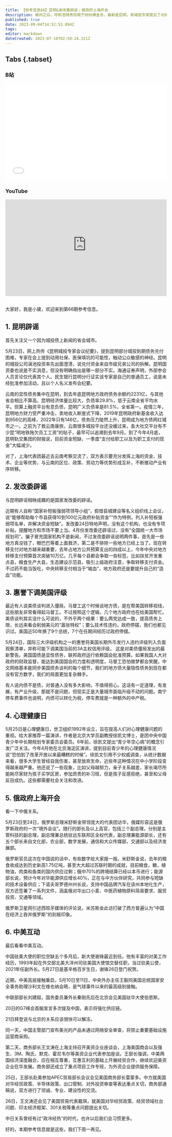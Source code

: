 ```yaml
---
title: 【参考信息66】昆明&发改委辟谣；俄政府上海开会
description: 柳州之后，呼和浩特贵阳南宁纷纷爆金币，最新是昆明，有城投专家提出了动用社保、医保填坑的可能性，触动公众敏感的神经。其实昆明的债在省会里不算高，但三年来卖地收入从近千亿降低到一百多亿，压力陡增。最近，有人自称“国家补短板强弱项领导小组”，说能帮每个市县获得10到100亿的政府补贴，发改委赶紧辟谣。这也说明一些地方真没钱了，只能眼巴巴盼着上面救济。有人说内债不是债，如果有发展有产业那确实不成问题，但南宁也证明了内债可以转成税，停车费就是一种中产税。
published: true
date: 2023-09-04T14:52:53.894Z
tags: 
editor: markdown
dateCreated: 2023-07-18T02:50:24.321Z
---
```


## Tabs {.tabset}
### B站
<div style="position: relative; padding: 30% 45%;">
<iframe style="position: absolute; width: 100%; height: 100%; left: 0; top: 0;" src="//player.bilibili.com/player.html?&bvid=BV1xz4y1B7Aq&page=1&as_wide=1&high_quality=1&danmaku=1&autoplay=0" scrolling="no" border="0" frameborder="no" framespacing="0" allowfullscreen="true"></iframe>
</div>

### YouTube
<div style="position: relative; padding: 30% 45%;">
<iframe style="position: absolute; top: 0; left: 0; width: 100%; height: 100%;" src="https://www.youtube-nocookie.com/embed/YouTubeVID" title="YouTube video player" frameborder="0" allow="accelerometer; autoplay; clipboard-write; encrypted-media; gyroscope; picture-in-picture" allowfullscreen></iframe>
</div>

## 

大家好，我是小黛，欢迎来到第66期参考信息。

## 1. 昆明辟谣

首先关注又一个因为城投债上新闻的省会城市。

5月23日，网上热传《昆明城投专家会议纪要》，提到昆明部分城投到期债务兑付困难，专家在会上提到动用社保、医保填坑的可能性，触动公众敏感的神经。昆明的城投公司滇池投资率先出面澄清，说兑付资金来自市级兄弟公司的拆解。昆明国资委也说是不实消息，但没有明确指出是哪一部分不实。海通证券声明，外部参会人员言论仅代表其个人。民生银行昆明分行证实该专家是自己的普通员工，说是未经批准参加活动，且以个人名义发布会纪要。

云南的显性债务集中在昆明，到去年底昆明地方政府债务余额约2231亿，与其他省会相比不算高。昆明经济体量比较大，负债率29.8%，低于云南全省平均水平。但算上融资平台有息负债，昆明广义负债率是81.5%，全省第一。疫情三年，昆明地方财力受严重冲击，卖地收入断崖式下降，2019年昆明政府新基金收入达到956亿的高峰，2022年只有146亿，债务压力陡然上升，昆明成为地方债网红城市之一。之前为了救云南康旅，云南很多城投平台还没缓过来，各大社交平台有不少昆“明地铁拖欠员工工资”的帖子，最早可以追溯到去年9月。到了今年4月底，昆明轨交集团的财报说，目前资金短缺，一季度“支付给职工以及为职工支付的现金”大幅减少。

对了，上海代表团最近去云南考察交流了，双方表示要充分发挥上海的资金、技术、企业等优势，与云南的区位、政策、劳动力等优势形成互补，不断推动产业有序转移。

## 2. 发改委辟谣

与昆明辟谣相映成趣的是国家发改委的辟谣。

近期有人自称“国家补短板强弱项领导小组”，假借县城建设等名义组织线上会议，说“能够帮助每个市县获得10到100亿元政府补贴资金”“作为特例，列入补短板强弱项名单，并解决资金短缺”。发改委24日特地声明，没有这个机构，也没有专项补贴，提醒地方和市场不要上当。4月份发改委还辟谣过，没有“全国统一大市场规划司”。骗子冒充国家机构不是新闻，不过发改委辟谣说明两件事，首先是一些地方真没钱了，眼巴巴等着上面救济，第二是不排除一些地方已经上当了。现在转移支付对地方越来越重要，去年占地方公共预算支出的四成以上，今年中央对地方转移支付预算首次突破10万亿。几乎每个县都会争取一些标签，比如扶贫开发重点县，粮食生产大县，生态建设示范县，吸引上级政府注意，争取转移支付资金。不过药不能当饭吃，中央转移支付相当于“输血”，地方政府还是要提升自己的“造血”功能。

## 3. 惠誉下调美国评级

最近有人说美债谈判进入僵局，马督工这个时候谈地方债，是在帮美国转移视线，这些朋友非常看得起马督工。不过按照这个逻辑，几个地方政府也在给美国帮忙。美债谈判其实没什么可说的，不外乎两个结果：要么两党达成一致，提高债务上限，长远来看会削弱美元的“嚣张特权”；要么技术性违约，政府停摆，我们也都见识过。美国近50年换了9个总统，7个在任期间经历过政府停摆。

5月24日，国际三大评级机构之一的惠誉将美国长期外币发行人违约评级列入负面观察清单，并称可能下调美国当前的3A主权信用评级，
这是对美债僵局发出的最新警告。美国国债是显性债务，联邦政府运行依赖国会批准预算。如果我国人大对政府的财政监督，能达到美国国会的力度和透明度，马督工恐怕做梦都会笑醒。中文网络基本能同步美国债务谈判的每个细节，我们的地方债大量隐性债务到现在都没有官方数字，我们的局面更加复杂棘手。

有人说内债不是债，对普通人没有多大影响，不值得担心。这话有一定道理，有发展，有产业升级，那就不是问题，但现实正是大量城市面临升级不动的问题。南宁停车费事件也说明，内债可以转化为税，停车费就是一种额外的中产税。

## 4. 心理健康日

5月25日是心理健康日，世卫组织1992年设立，旨在提高人们对心理健康问题的重视。给大家推荐一篇演讲，作者是北京大学员副教授徐凯文博士，是团中央中国青少年中长期规划专家委员会委员。6年前，徐凯文提出“青少年空心病”的概念引发广泛关注。今年4月他在北京海淀区演讲，提到目前青少年的心理健康情况说“恐怕到了改革开放以来最糟糕的时候”。徐凯文引用不少权威调查，从统计数据来看，很多大学生曾经自我伤害，甚至放弃生命，近些年这种情况在中小学阶段变得越来越严重。他还说了一些现象，比如父母越努力，亲子关系越差，家长竭尽所能耗尽家财为孩子买学区房，参加昂贵的补习班，但是孩子反感拒绝，甚至和父母反目成仇。这些都需要社会关注和改进。

## 5. 俄政府上海开会

看一下中俄关系。

5月23日至24日，俄罗斯总理米舒斯金带领庞大的代表团访华，俄媒形容这是俄罗斯政府的一次“境外会议”。随行的部长及以上高官，包括三个副总理，分别是主管科技的副总理，副总理兼总统驻远东联邦区全权代表，副总理兼能源部长，还有五个部长来自文化部，农业部，数字发展，通信和大众传媒部，交通部以及经济发展部。

俄罗斯官员这次在中国说的话中，有些数字给大家报一报。米舒斯金说，去年的粮食收成达到历史新高1.75亿吨，甚至大大超过苏联时期的成就，目前粮食，糖，植物油，肉类和鱼类的国内供应过剩；俄中70%的跨境结算已经以本币进行；能源部长说，预计今年对华能源供应增长40%，正在与中方伙伴研究，共同参与短缺的技术设备供应；下诺夫哥罗德州州长说，支持中国品牌汽车在该州本地化生产，双方还签署了一系列文件，涵盖俄对华出口小麦、中医药植物原料简易要求、服贸投资、交通等领域。

俄罗斯卫星网引述西班牙媒体的评论说，米苏斯金此访打破了西方普遍认为“中国在经济上吞并俄罗斯”的刻板印象。

## 6. 中美互动

最后看看中美互动。

中国驻美大使的职位空缺五个多月后，新大使谢锋最近到任。他有丰富的对美工作经历，1993年起在外交部北美大洋州司驻美国大使馆交替任职，当过驻美公使，2021年任副外长。5月27日是基辛格百岁生日，谢锋26日登门祝贺。

近期，中美高层接触重启，5月10日至11日，中央外办主任王毅同美国总统国家安全事务助理沙利文在维也纳会晤，是气球事件以来的最高级别接触。

中联部部长刘建超，国务委员兼外长秦刚先后在北京会见美国驻华大使伯恩斯。

20日的G7峰会首脑宣言多次提及中国，表示将强化供应链。

21日拜登说与北京的关系应该很快可以解冻。

同一天，中国主管部门宣布美光的产品未通过网络安全审查，将禁止重要基础设施运营商采购。

第二天，商务部长王文涛在上海主持召开美资企业座谈会，上海美国商会以及强生、3M、陶氏、默克、霍尼韦尔等美资企业代表参加座谈。王部长强调，中美两国经济深度融合，应在相互尊重，互惠互利的基础上开展经贸合作，继续欢迎美资企业在华发展。商务部还成立了重点项目工作专班，为外资企业提供服务保障。

25日，王部长赴美参加APEC贸易部长会议会见美国商务部长雷蒙多。中方就美国对华经贸政策、半导体政策、出口管制、对外投资审查等表达重点关切，商务部通稿说，双方进行了坦诚、专业、建设性的交流。

26日，王文涛还会见了美国贸易代表戴琪，就美国对华经贸政策、经贸领域社台问题、印太经济框架、301关税等重点问题提出关切。

中日关系曾经有过“政冷经热”的时代，也许以后我们会习惯更多。

好的，本期参考信息就是这些，我们下周一再见。

